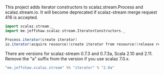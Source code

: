 This project adds iterator constructors to scalaz.stream.Process and scalaz.stream.io. It will become deprecated if scalaz-stream merge request 416 is accepted.

```scala
import scalaz.stream._
import me.jeffshaw.scalaz.stream.IteratorConstructors._

Process.iterator(create iterator)
io.iterator(acquire resource)(create iterator from resource)(release resource)
```

There are versions for scalaz-stream 0.7.3 and 0.7.3a, Scala 2.10 and 2.11. Remove the "a" suffix from the version if you use scalaz 7.0.x.

```scala
"me.jeffshaw.scalaz.stream" %% "iterator" % "2.0a"
```
